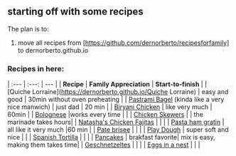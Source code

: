 ## starting off with some recipes

The plan is to:
1. move all recipes from [https://github.com/dernorberto/recipesforfamily] to dernorberto.github.io

### Recipes in here:

| :--- | :---: | --- |
| **Recipe** | **Family Appreciation** | **Start-to-finish** |
| [Quiche Lorraine](https://dernorberto.github.io/Quiche Lorraine) | easy and good | 30min without oven preheating |
| [Pastrami Bagel](https://dernorberto.github.io/pastramibagel) (kinda like a very nice manwich) | just dad | 20 min |
| [Biryani Chicken](https://dernorberto.github.io/Biryani%20chicken) | like very much | 60min |
| [Bolognese](https://dernorberto.github.io/Bolognese%20sauce) |works every time | |
| [Chicken Skewers](https://dernorberto.github.io/Chicken%20skewers) | | the marinade takes hours|
| [Natasha's Chicken Fajitas](https://dernorberto.github.io/Natasha's%20Chicken%20Fajitas) | | |
| [Pasta ham gratin](https://dernorberto.github.io/Pasta%20ham%20gratin) | all like it very much |60 min |
| [Pate brisee](https://dernorberto.github.io/Pate%20Brisee) | | |
| [Play Dough](https://dernorberto.github.io/Play%20dough) | super soft and nice | |
| [Spanish Tortilla](https://dernorberto.github.io/Spanish%20tortilla) | | |
| [Pancakes](https://dernorberto.github.io/pancakes) | brakfast favorite|  mix is easy, making them takes time|
| [Geschnetzeltes](https://dernorberto.github.io/Geschnetzeltes) | | |
| [Eggs in a nest](https://dernorberto.github.io/Eggs%20in%20a%20nest) | | |
